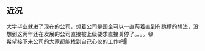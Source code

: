 ## 近况

大学毕业就进了现在的公司，想着公司是国企可以一直苟着直到有跳槽的想法，没想到这两年还在发展的公司直接被上级要求直接关停了。。。。😅
<br>希望接下来公司的大家都能找到自己心仪的工作吧🧐